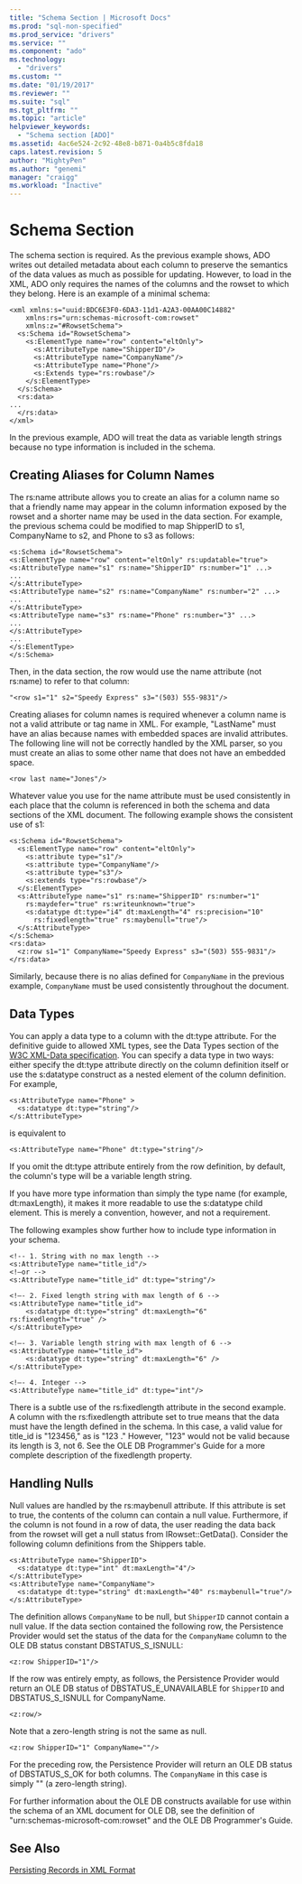 ```yaml
---
title: "Schema Section | Microsoft Docs"
ms.prod: "sql-non-specified"
ms.prod_service: "drivers"
ms.service: ""
ms.component: "ado"
ms.technology:
  - "drivers"
ms.custom: ""
ms.date: "01/19/2017"
ms.reviewer: ""
ms.suite: "sql"
ms.tgt_pltfrm: ""
ms.topic: "article"
helpviewer_keywords: 
  - "Schema section [ADO]"
ms.assetid: 4ac6e524-2c92-48e8-b871-0a4b5c8fda18
caps.latest.revision: 5
author: "MightyPen"
ms.author: "genemi"
manager: "craigg"
ms.workload: "Inactive"
---
```

# Schema Section
The schema section is required. As the previous example shows, ADO writes out detailed metadata about each column to preserve the semantics of the data values as much as possible for updating. However, to load in the XML, ADO only requires the names of the columns and the rowset to which they belong. Here is an example of a minimal schema:  
  
```  
<xml xmlns:s="uuid:BDC6E3F0-6DA3-11d1-A2A3-00AA00C14882"  
    xmlns:rs="urn:schemas-microsoft-com:rowset"  
    xmlns:z="#RowsetSchema">  
  <s:Schema id="RowsetSchema">  
    <s:ElementType name="row" content="eltOnly">  
      <s:AttributeType name="ShipperID"/>  
      <s:AttributeType name="CompanyName"/>  
      <s:AttributeType name="Phone"/>  
      <s:Extends type="rs:rowbase"/>  
    </s:ElementType>  
  </s:Schema>  
  <rs:data>  
...  
  </rs:data>  
</xml>  
```  
  
 In the previous example, ADO will treat the data as variable length strings because no type information is included in the schema.  
  
## Creating Aliases for Column Names  
 The rs:name attribute allows you to create an alias for a column name so that a friendly name may appear in the column information exposed by the rowset and a shorter name may be used in the data section. For example, the previous schema could be modified to map ShipperID to s1, CompanyName to s2, and Phone to s3 as follows:  
  
```  
<s:Schema id="RowsetSchema">   
<s:ElementType name="row" content="eltOnly" rs:updatable="true">   
<s:AttributeType name="s1" rs:name="ShipperID" rs:number="1" ...>   
...  
</s:AttributeType>   
<s:AttributeType name="s2" rs:name="CompanyName" rs:number="2" ...>   
...  
</s:AttributeType>   
<s:AttributeType name="s3" rs:name="Phone" rs:number="3" ...>   
...  
</s:AttributeType>   
...  
</s:ElementType>   
</s:Schema>  
```  
  
 Then, in the data section, the row would use the name attribute (not rs:name) to refer to that column:  
  
```  
"<row s1="1" s2="Speedy Express" s3="(503) 555-9831"/>  
```  
  
 Creating aliases for column names is required whenever a column name is not a valid attribute or tag name in XML. For example, "LastName" must have an alias because names with embedded spaces are invalid attributes. The following line will not be correctly handled by the XML parser, so you must create an alias to some other name that does not have an embedded space.  
  
```  
<row last name="Jones"/>  
```  
  
 Whatever value you use for the name attribute must be used consistently in each place that the column is referenced in both the schema and data sections of the XML document. The following example shows the consistent use of s1:  
  
```  
<s:Schema id="RowsetSchema">  
  <s:ElementType name="row" content="eltOnly">  
    <s:attribute type="s1"/>  
    <s:attribute type="CompanyName"/>  
    <s:attribute type="s3"/>  
    <s:extends type="rs:rowbase"/>  
  </s:ElementType>  
  <s:AttributeType name="s1" rs:name="ShipperID" rs:number="1"   
    rs:maydefer="true" rs:writeunknown="true">  
    <s:datatype dt:type="i4" dt:maxLength="4" rs:precision="10"   
      rs:fixedlength="true" rs:maybenull="true"/>  
  </s:AttributeType>  
</s:Schema>  
<rs:data>  
  <z:row s1="1" CompanyName="Speedy Express" s3="(503) 555-9831"/>  
</rs:data>  
```  
  
 Similarly, because there is no alias defined for `CompanyName` in the previous example, `CompanyName` must be used consistently throughout the document.  
  
## Data Types  
 You can apply a data type to a column with the dt:type attribute. For the definitive guide to allowed XML types, see the Data Types section of the [W3C XML-Data specification](http://www.w3.org/TR/1998/NOTE-XML-data/). You can specify a data type in two ways: either specify the dt:type attribute directly on the column definition itself or use the s:datatype construct as a nested element of the column definition. For example,  
  
```  
<s:AttributeType name="Phone" >  
  <s:datatype dt:type="string"/>  
</s:AttributeType>  
```  
  
 is equivalent to  
  
```  
<s:AttributeType name="Phone" dt:type="string"/>  
```  
  
 If you omit the dt:type attribute entirely from the row definition, by default, the column's type will be a variable length string.  
  
 If you have more type information than simply the type name (for example, dt:maxLength), it makes it more readable to use the s:datatype child element. This is merely a convention, however, and not a requirement.  
  
 The following examples show further how to include type information in your schema.  
  
```  
<!-- 1. String with no max length -->  
<s:AttributeType name="title_id"/>  
<!—or -->  
<s:AttributeType name="title_id" dt:type="string"/>  
  
<!—- 2. Fixed length string with max length of 6 -->  
<s:AttributeType name="title_id">  
    <s:datatype dt:type="string" dt:maxLength="6" rs:fixedlength="true" />  
</s:AttributeType>  
  
<!—- 3. Variable length string with max length of 6 -->  
<s:AttributeType name="title_id">  
    <s:datatype dt:type="string" dt:maxLength="6" />  
</s:AttributeType>  
  
<!—- 4. Integer -->  
<s:AttributeType name="title_id" dt:type="int"/>  
```  
  
 There is a subtle use of the rs:fixedlength attribute in the second example. A column with the rs:fixedlength attribute set to true means that the data must have the length defined in the schema. In this case, a valid value for title_id is "123456," as is "123   ." However, "123" would not be valid because its length is 3, not 6. See the OLE DB Programmer's Guide for a more complete description of the fixedlength property.  
  
## Handling Nulls  
 Null values are handled by the rs:maybenull attribute. If this attribute is set to true, the contents of the column can contain a null value. Furthermore, if the column is not found in a row of data, the user reading the data back from the rowset will get a null status from IRowset::GetData(). Consider the following column definitions from the Shippers table.  
  
```  
<s:AttributeType name="ShipperID">  
  <s:datatype dt:type="int" dt:maxLength="4"/>  
</s:AttributeType>  
<s:AttributeType name="CompanyName">  
  <s:datatype dt:type="string" dt:maxLength="40" rs:maybenull="true"/>  
</s:AttributeType>  
```  
  
 The definition allows `CompanyName` to be null, but `ShipperID` cannot contain a null value. If the data section contained the following row, the Persistence Provider would set the status of the data for the `CompanyName` column to the OLE DB status constant DBSTATUS_S_ISNULL:  
  
```  
<z:row ShipperID="1"/>  
```  
  
 If the row was entirely empty, as follows, the Persistence Provider would return an OLE DB status of DBSTATUS_E_UNAVAILABLE for `ShipperID` and DBSTATUS_S_ISNULL for CompanyName.  
  
```  
<z:row/>   
```  
  
 Note that a zero-length string is not the same as null.  
  
```  
<z:row ShipperID="1" CompanyName=""/>  
```  
  
 For the preceding row, the Persistence Provider will return an OLE DB status of DBSTATUS_S_OK for both columns. The `CompanyName` in this case is simply "" (a zero-length string).  
  
 For further information about the OLE DB constructs available for use within the schema of an XML document for OLE DB, see the definition of "urn:schemas-microsoft-com:rowset" and the OLE DB Programmer's Guide.  
  
## See Also  
 [Persisting Records in XML Format](../../../ado/guide/data/persisting-records-in-xml-format.md)
